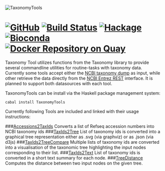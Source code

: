 ![TaxonomyTools](http://www.tbi.univie.ac.at/~egg/TaxonomyTools.png "TaxonomyTools")

[![GitHub](https://img.shields.io/github/tag/eggzilla/TaxonomyTools.svg)](https://github.com/eggzilla/TaxonomyTools) [![Build Status](https://travis-ci.org/eggzilla/TaxonomyTools.svg)](https://travis-ci.org/eggzilla/TaxonomyTools) [![Hackage](https://img.shields.io/hackage/v/TaxonomyTools.svg)](https://hackage.haskell.org/package/TaxonomyTools) [![Bioconda](https://anaconda.org/bioconda/taxonomytools/badges/version.svg)](https://anaconda.org/bioconda/taxonomytools) [![Docker Repository on Quay](https://quay.io/repository/biocontainers/taxonomytools/status "Docker Repository on Quay")](https://quay.io/repository/repository/biocontainers/taxonomytools)
=============

Taxonomy Tool utilizes functions from the Taxonomy library to provide
several commandline utilities for routine-tasks with taxonomy data.
Currently some tools accept either the [NCBI taxonomy dump]() as input,
while other retrieve the data directly from the [NCBI Entrez REST]() interface.
It is planned to support both datasources with each tool.

TaxonomyTools can be install via the Haskell package management system:

    cabal install TaxonomyTools

Currently following Tools are included and linked with their usage instructions:

###[Accessions2TaxIds](accessions2taxids.md)
Converts a list of Refseq accession numbers into NCBI taxonomy ids
###[TaxIds2Tree](taxids2tree.md)
List of taxonomy ids is converted into a graphical tree representation
either as .svg (via graphviz) or as .json (via d3js)
###[TaxIds2TreeCompare](taxids2treecompare.md)
Multiple lists of taxonomy ids are converted into a visualisation of the
taxonomic tree highlighting the input nodes corresponding to their list. 
###[TaxIds2Text](taxids2text.md)
List of taxonomy ids is converted in a short text summary for each node.
###[TreeDistance](taxis2distance.md)
Computes the distance between two input nodes on the given tree.


